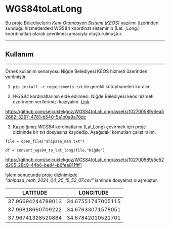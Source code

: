 # WGS84toLatLong
Bu proje Belediyelerin _Kent Otomasyon Sistemi (KEOS)_ yazılımı üzerinden sunduğu hizmetlerdeki WGS84 koordinat sisteminin (Lat. ,Long.) koordinatları olarak çevrilmesi amacıyla oluşturulmuştur.
___

## Kullanım
___
Örnek kullanım senaryosu Niğde Belediyesi KEOS hizmeti üzerinden verilmiştir.

1. `pip install -r requirements.txt` ile gerekli kütüphaneleri kuralım.
 

2. _WGS84_ kordinatlarının elde edilmesi. 
Niğde Belediyesi keos hizmeti üzerinden verilerimizi kazıyalım. [Link](https://keos.nigde.bel.tr/keos/)



https://github.com/selcuktekgoz/WGS84toLatLong/assets/102700589/6ea52662-3297-4781-b540-5a1b0a9a70dc



3. Kazıdığımız _WGS84_ kordinatlarını (Lat,Long) çevirmek için proje dizininde bir txt dosyasına kaydedip. Aşağıdaki komutları çalıştıralım.

`file = open_file("ahipasa_mah.txt")`

`df = convert_wgs84_to_lat_long(file,"Niğde")`



https://github.com/selcuktekgoz/WGS84toLatLong/assets/102700589/5e52d205-28c9-44b6-bed4-b6fea011fff1




İşlem sonucunda proje dizinimizde _"ahipasa_mah_2024_04_25_15_52_07.csv"_ isminde dosyamız oluşmuştur.

| LATITUDE  | LONGITUDE  |
| --- | --- |
| 37.96694244789013 | 34.67551747005115 |
| 37.96818660709222 | 34.67633071578051 |
| 37.96741328520884 | 34.67842010521701 |
